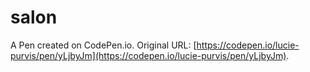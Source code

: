 # salon

A Pen created on CodePen.io. Original URL: [https://codepen.io/lucie-purvis/pen/yLjbyJm](https://codepen.io/lucie-purvis/pen/yLjbyJm).

